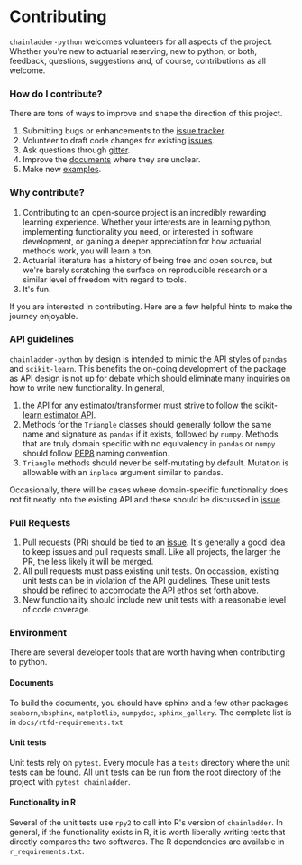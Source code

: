 # Contributing
`chainladder-python` welcomes volunteers for all aspects of the project. Whether
you're new to actuarial reserving, new to python, or both, feedback, questions,
suggestions and, of course, contributions as all welcome.

### How do I contribute?
There are tons of ways to improve and shape the direction of this project.
1. Submitting bugs or enhancements to the [issue tracker](https://github.com/casact/chainladder-python/issues).
2. Volunteer to draft code changes for existing [issues](https://github.com/casact/chainladder-python/issues).
3. Ask questions through [gitter](https://gitter.im/chainladder-python/community).
4. Improve the [documents](https://chainladder-python.readthedocs.io/en/latest/) where they are unclear.
5. Make new [examples](https://chainladder-python.readthedocs.io/en/latest/auto_examples/index.html).


### Why contribute?
1. Contributing to an open-source project is an incredibly rewarding learning
 experience. Whether your interests are in learning python, implementing functionality you need, or interested in software development, or gaining a deeper appreciation for how actuarial methods work, you will learn a ton.
2. Actuarial literature has a history of being free and open source, but we're
 barely scratching the surface on reproducible research or a similar level of freedom with regard to tools.
3. It's fun.

If you are interested in contributing.  Here are a few helpful hints to make the journey enjoyable.

### API guidelines
`chainladder-python` by design is intended to mimic the API styles of `pandas` and `scikit-learn`.  This benefits the on-going development of the package as API design is not up for debate which should eliminate many inquiries on how to write new functionality. In general,

1. the API for any estimator/transformer must strive to follow the [scikit-learn estimator API](https://scikit-learn.org/stable/developers/develop.html).
2. Methods for the `Triangle` classes should generally follow the same name and signature as `pandas` if it exists, followed by `numpy`. Methods that are truly domain specific with no equivalency in `pandas` or `numpy` should follow [PEP8](https://www.python.org/dev/peps/pep-0008/#method-names-and-instance-variables) naming convention.
3. `Triangle` methods should never be self-mutating by default.  Mutation is allowable with an `inplace` argument similar to pandas.

Occasionally, there will be cases where domain-specific functionality does not fit neatly into the existing API and these should be discussed in [issue](https://github.com/casact/chainladder-python/issues).

### Pull Requests
1. Pull requests (PR) should be tied to an [issue](https://github.com/casact/chainladder-python/issues).  It's generally a good idea to keep issues and
pull requests small.  Like all projects, the larger the PR, the less likely
it will be merged.
2. All pull requests must pass existing unit tests.  On occassion, existing unit tests can be in violation of the API guidelines.  These unit tests should be refined to accomodate the API ethos set forth above.  
3. New functionality should include new unit tests with a reasonable level of code coverage.

### Environment
There are several developer tools that are worth having when contributing to
python.

#### Documents
To build the documents, you should have sphinx and a few other packages
`seaborn`,`nbsphinx`, `matplotlib`, `numpydoc`, `sphinx_gallery`.  The complete list is in `docs/rtfd-requirements.txt`

#### Unit tests
Unit tests rely on `pytest`. Every module has a `tests` directory where the unit tests can be found.  All unit tests can be run from the root directory
of the project with `pytest chainladder`.

#### Functionality in R
 Several of the unit tests use `rpy2` to call into R's version of
`chainladder`.  In general, if the functionality exists in R, it is worth
liberally writing tests that directly compares the two softwares.  The R dependencies
are available in `r_requirements.txt`.
